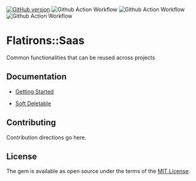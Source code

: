 [![GitHub version](https://badge.fury.io/gh/flatironsdevelopment%2Fflatirons-saas.svg)](https://badge.fury.io/gh/flatironsdevelopment%2Fflatirons-saas)
![Github Action Workflow](https://github.com/flatironsdevelopment/flatirons-saas/actions/workflows/test-gem.yml/badge.svg)
![Github Action Workflow](https://github.com/flatironsdevelopment/flatirons-saas/actions/workflows/deploy-gem.yml/badge.svg)
![Github Action Workflow](https://github.com/flatironsdevelopment/flatirons-saas/actions/workflows/generate-docs.yml/badge.svg)

# Flatirons::Saas
Common functionalities that can be reused across projects

## Documentation

- [Getting Started](https://github.com/flatironsdevelopment/flatirons-saas/wiki/Getting-started)

- [Soft Deletable](https://github.com/flatironsdevelopment/flatirons-saas/wiki/SoftDeletable)

## Contributing
Contribution directions go here.

## License
The gem is available as open source under the terms of the [MIT License](https://opensource.org/licenses/MIT).
